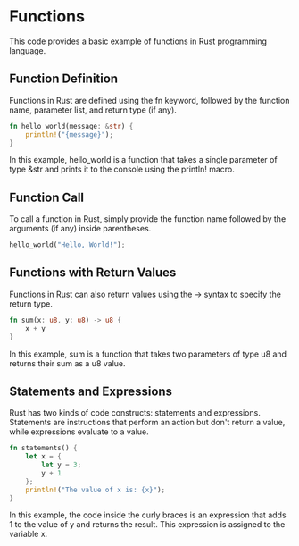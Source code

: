 # Functions

This code provides a basic example of functions in Rust programming language.

## Function Definition

Functions in Rust are defined using the fn keyword, followed by the function name, parameter list, and return type (if
any).

```rust
fn hello_world(message: &str) {
    println!("{message}");
}
```

In this example, hello_world is a function that takes a single parameter of type &str and prints it to the console using
the println! macro.

## Function Call

To call a function in Rust, simply provide the function name followed by the arguments (if any) inside parentheses.

```rust
hello_world("Hello, World!");
```

## Functions with Return Values

Functions in Rust can also return values using the -> syntax to specify the return type.

```rust
fn sum(x: u8, y: u8) -> u8 {
    x + y
}
```

In this example, sum is a function that takes two parameters of type u8 and returns their sum as a u8 value.

## Statements and Expressions

Rust has two kinds of code constructs: statements and expressions. Statements are instructions that perform an action
but don't return a value, while expressions evaluate to a value.

```rust
fn statements() {
    let x = {
        let y = 3;
        y + 1
    };
    println!("The value of x is: {x}");
}
```

In this example, the code inside the curly braces is an expression that adds 1 to the value of y and returns the result.
This expression is assigned to the variable x.